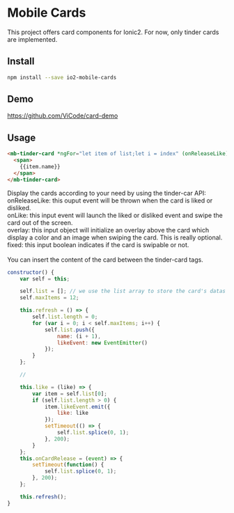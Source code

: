 # Mobile Cards

This project offers card components for Ionic2. For now, only tinder cards are implemented.

Install
---------

```bash
npm install --save io2-mobile-cards
```

Demo
---------
https://github.com/ViCode/card-demo

Usage
---------

```html
<mb-tinder-card *ngFor="let item of list;let i = index" (onReleaseLike)="onCardRelease($event)" [onLike]="item.likeEvent" class="card-heap" [overlay]="{like:{backgroundColor:'green', img:'img/like.png'}, dislike:{backgroundColor:'red', img:'img/dislike.png'}}" [fixed]="i != 0">
  <span>
    {{item.name}}
  </span>
</mb-tinder-card>
```

Display the cards according to your need by using the tinder-car API: <br />
onReleaseLike: this ouput event will be thrown when the card is liked or disliked. <br />
onLike: this input event will launch the liked or disliked event and swipe the card out of the screen. <br />
overlay: this input object will initialize an overlay above the card which display a color and an image when swiping the card. This is really optional. <br />
fixed: this input boolean indicates if the card is swipable or not. <br />
<br />
You can insert the content of the card between the tinder-card tags.

```javascript
constructor() {
    var self = this;

    self.list = []; // we use the list array to store the card's datas
    self.maxItems = 12;

    this.refresh = () => {
        self.list.length = 0;
        for (var i = 0; i < self.maxItems; i++) {
            self.list.push({
                name: (i + 1),
                likeEvent: new EventEmitter()
            });
        }
    };

    //

    this.like = (like) => {
        var item = self.list[0];
        if (self.list.length > 0) {
            item.likeEvent.emit({
                like: like
            });
            setTimeout(() => {
                self.list.splice(0, 1);
            }, 200);
        }
    };
    this.onCardRelease = (event) => {
        setTimeout(function() {
            self.list.splice(0, 1);
        }, 200);
    };

    this.refresh();
}
```
